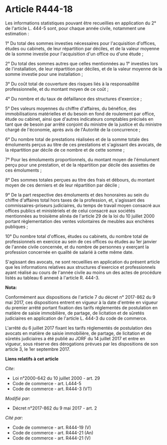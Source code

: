 # Article R444-18

Les informations statistiques pouvant être recueillies en application du 2° de l'article L. 444-5 sont, pour chaque année
civile, notamment une estimation :

1° Du total des sommes investies nécessaires pour l'acquisition d'offices, études ou cabinets, de leur répartition par
déciles, et de la valeur moyenne de la somme investie pour l'acquisition d'un office ou d'une étude ;

2° Du total des sommes autres que celles mentionnées au 1° investies lors de l'installation, de leur répartition par déciles,
et de la valeur moyenne de la somme investie pour une installation ;

3° Du coût total de couverture des risques liés à la responsabilité professionnelle, et du montant moyen de ce coût ;

4° Du nombre et du taux de défaillance des structures d'exercice ;

5° Des valeurs moyennes du chiffre d'affaires, du bénéfice, des immobilisations matérielles et du besoin en fond de roulement
par office, étude ou cabinet, ainsi que d'autres indicateurs comptables précisés en tant que de besoin par arrêté conjoint du
ministre de la justice et du ministre chargé de l'économie, après avis de l'Autorité de la concurrence ;

6° Du nombre total de prestations réalisées et de la somme totale des émoluments perçus au titre de ces prestations et
s'agissant des avocats, de la répartition par décile de ce nombre et de cette somme ;

7° Pour les émoluments proportionnels, du montant moyen de l'émolument perçu pour une prestation, et de la répartition par
décile des assiettes de ces émoluments ;

8° Des sommes totales perçues au titre des frais et débours, du montant moyen de ces derniers et de leur répartition par
décile ;

9° De la part respective des émoluments et des honoraires au sein du chiffre d'affaires total hors taxes de la profession,
et, s'agissant des commissaires-priseurs judiciaires, du temps de travail moyen consacré aux offices publics et ministériels
et de celui consacré aux sociétés mentionnées au troisième alinéa de l'article 29 de la loi du 10 juillet 2000 portant
règlementation des ventes volontaires de meubles aux enchères publiques ;

10° Du nombre total d'offices, études ou cabinets, du nombre total de professionnels en exercice au sein de ces offices ou
études au 1er janvier de l'année civile concernée, et du nombre de personnes y exerçant la profession concernée en qualité de
salarié à cette même date.

S'agissant des avocats, ne sont recueillies en application du présent article que les informations relatives aux structures
d'exercice et professionnels ayant réalisé au cours de l'année civile au moins un des actes de procédure listés au tableau 6
annexé à l'article R. 444-3.

**Nota:**

Conformément aux dispositions de l'article 7 du décret n° 2017-862 du 9 mai 2017, ces dispositions entrent en vigueur à la
date d'entrée en vigueur du premier arrêté portant fixation des tarifs réglementés de postulation en matière de saisie
immobilière, de partage, de licitation et de sûretés judiciaires en application de l'article L. 444-3 du code de commerce.

L'arrêté du 6 juillet 2017 fixant les tarifs réglementés de postulation des avocats en matière de saisie immobilière, de
partage, de licitation et de sûretés judiciaires a été publié au JORF du 14 juillet 2017 et entre en vigueur, sous réserve
des dérogations prévues par les dispositions de son article 3, le 1er septembre 2017.

**Liens relatifs à cet article**

_Cite_:

  - Loi n°2000-642 du 10 juillet 2000 - art. 29
  - Code de commerce - art. L444-5
  - Code de commerce - art. R444-3 (VT)

_Modifié par_:

  - Décret n°2017-862 du 9 mai 2017 - art. 2

_Cité par_:

  - Code de commerce - art. R444-19 (V)
  - Code de commerce - art. R444-21 (An)
  - Code de commerce - art. R444-21 (V)
